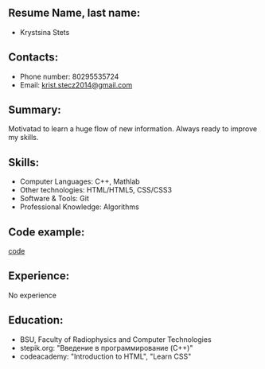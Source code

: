 Resume
Name, last name:
----

* Krystsina Stets

Contacts:
-----

* Phone number: 80295535724
* Email: krist.stecz2014@gmail.com

Summary: 
-----
   Motivatad to learn a huge flow of new information. Always ready to improve my skills.

Skills:
-----

* Computer Languages: С++, Mathlab
* Other technologies: HTML/HTML5, CSS/CSS3
* Software & Tools: Git
* Professional Knowledge: Algorithms

Code example: 
-----
   [code](https://pastebin.com/Jk9zxR8A)

Experience:
-----
   No experience

Education:
----

* BSU, Faculty of Radiophysics and Computer Technologies
* stepik.org: "Введение в программирование (C++)"
* codeacademy: "Introduction to HTML", "Learn CSS"	